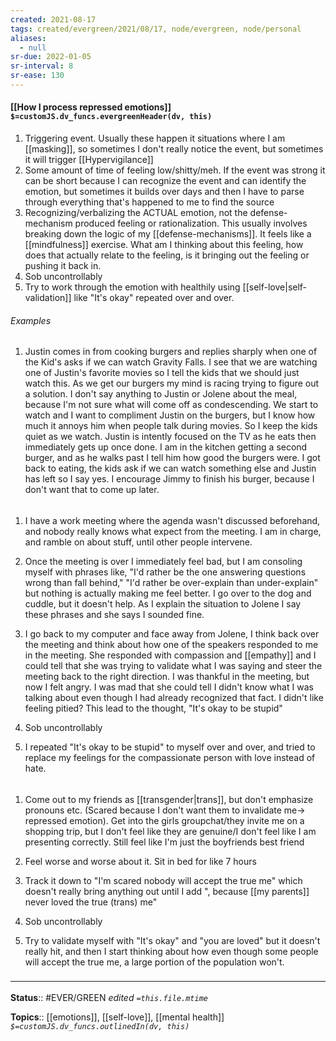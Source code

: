 ```yaml
---
created: 2021-08-17
tags: created/evergreen/2021/08/17, node/evergreen, node/personal
aliases:
  - null
sr-due: 2022-01-05
sr-interval: 8
sr-ease: 130
---
```


#### [[How I process repressed emotions]] `$=customJS.dv_funcs.evergreenHeader(dv, this)`

1. Triggering event. Usually these happen it situations where I am [[masking]], so sometimes I don't really notice the event, but sometimes it will trigger [[Hypervigilance]]
2. Some amount of time of feeling low/shitty/meh. If the event was strong it can be short because I can recognize the event and can identify the emotion, but sometimes it builds over days and then I have to parse through everything that's happened to me to find the source
3. Recognizing/verbalizing the ACTUAL emotion, not the defense-mechanism produced feeling or rationalization. This usually involves breaking down the logic of my [[defense-mechanisms]]. It feels like a [[mindfulness]] exercise. What am I thinking about this feeling, how does that actually relate to the feeling, is it bringing out the feeling or pushing it back in.
4. Sob uncontrollably
5. Try to work through the emotion with healthily using [[self-love|self-validation]] like "It's okay" repeated over and over. 

###### Examples

1. Justin comes in from cooking burgers and replies sharply when one of the Kid's asks if we can watch Gravity Falls. I see that we are watching one of Justin's favorite movies so I tell the kids that we should just watch this. As we get our burgers my mind is racing trying to figure out a solution. I don't say anything to Justin or Jolene about the meal, because I'm not sure what will come off as condescending. We start to watch and I want to compliment Justin on the burgers, but I know how much it annoys him when people talk during movies. So I keep the kids quiet as we watch. Justin is intently focused on the TV as he eats then immediately gets up once done. I am in the kitchen getting a second burger, and as he walks past I tell him how good the burgers were. I got back to eating, the kids ask if we can watch something else and Justin has left so I say yes. I encourage Jimmy to finish his burger, because I don't want that to come up later. 

######
1. I have a work meeting where the agenda wasn't discussed beforehand, and nobody really knows what expect from the meeting. I am in charge, and ramble on about stuff, until other people intervene. 

2. Once the meeting is over I immediately feel bad, but I am consoling myself with phrases like, "I'd rather be the one answering questions wrong than fall behind," "I'd rather be over-explain than under-explain" but nothing is actually making me feel better. I go over to the dog and cuddle, but it doesn't help. As I explain the situation to Jolene I say these phrases and she says I sounded fine.
3. I go back to my computer and face away from Jolene, I think back over the meeting and think about how one of the speakers responded to me in the meeting. She responded with compassion and [[empathy]] and I could tell that she was trying to validate what I was saying and steer the meeting back to the right direction. I was thankful in the meeting, but now I felt angry. I was mad that she could tell I didn't know what I was talking about even though I had already recognized that fact. I didn't like feeling pitied? This lead to the thought, "It's okay to be stupid"
4. Sob uncontrollably
5. I repeated "It's okay to be stupid" to myself over and over, and tried to replace my feelings for the compassionate person with love instead of hate. 

######
1. Come out to my friends as [[transgender|trans]], but don't emphasize pronouns etc. (Scared because I don't want them to invalidate me-> repressed emotion). Get into the girls groupchat/they invite me on a shopping trip, but I don't feel like they are genuine/I don't feel like I am presenting correctly. Still feel like I'm just the boyfriends best friend

2. Feel worse and worse about it. Sit in bed for like 7 hours
3. Track it down to "I'm scared nobody will accept the true me" which doesn't really bring anything out until I add ", because [[my parents]] never loved the true (trans) me" 
4. Sob uncontrollably
5. Try to validate myself with "It's okay" and "you are loved" but it doesn't really hit, and then I start thinking about how even though some people will accept the true me, a large portion of the population won't. 

### <hr class="footnote"/>

**Status**:: #EVER/GREEN 
*edited `=this.file.mtime`*

**Topics**:: [[emotions]], [[self-love]], [[mental health]]
*`$=customJS.dv_funcs.outlinedIn(dv, this)`*
